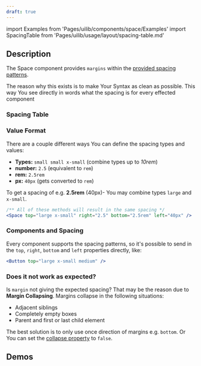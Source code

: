 ```yaml
---
draft: true
---
```


import Examples from 'Pages/uilib/components/space/Examples'
import SpacingTable from 'Pages/uilib/usage/layout/spacing-table.md'

## Description

The Space component provides `margins` within the [provided spacing patterns](/uilib/usage/layout/spacing#spacing-helpers).

The reason why this exists is to make Your Syntax as clean as possible.
This way You see directly in words what the spacing is for every effected component

### Spacing Table

<SpacingTable />

### Value Format

There are a couple different ways You can define the spacing types and values:

- **Types:** `small small x-small` (combine types up to _10rem_)
- **number:** `2.5` (equivalent to `rem`)
- **rem:** `2.5rem`
- **px:** `40px` (gets converted to `rem`)

To get a spacing of e.g. **2.5rem** (40px)- You may combine types `large` and `x-small`.

```jsx
/** All of these methods will result in the same spacing */
<Space top="large x-small" right="2.5" bottom="2.5rem" left="40px" />
```

### Components and Spacing

Every component supports the spacing patterns, so it's possible to send in the `top`, `right`, `bottom` and `left` properties directly, like:

```jsx
<Button top="large x-small medium" />
```

### Does it not work as expected?

Is `margin` not giving the expected spacing? That may be the reason due to **Margin Collapsing**. Margins collapse in the following situations:

- Adjacent siblings
- Completely empty boxes
- Parent and first or last child element

The best solution is to only use once direction of margins e.g. `bottom`. Or You can set the [collapse property](/uilib/components/space#tab-properties) to `false`.

## Demos

<Examples />
